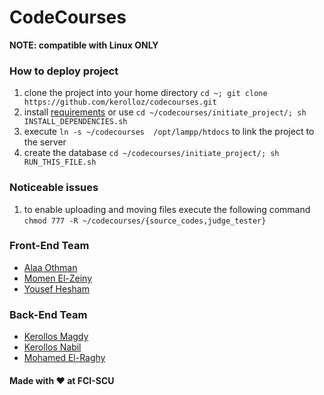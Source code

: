 # CodeCourses

__NOTE: compatible with Linux ONLY__


### How to deploy project
1. clone the project into your home directory `cd ~; git clone https://github.com/kerolloz/codecourses.git`
1. install [requirements](/initiate_project/INSTALL_REQUIREMENTS.sh) or use `cd ~/codecourses/initiate_project/; sh INSTALL_DEPENDENCIES.sh`
1. execute `ln -s ~/codecourses  /opt/lampp/htdocs` to link the project to the server
1. create the database `cd ~/codecourses/initiate_project/; sh RUN_THIS_FILE.sh`

### Noticeable issues
1. to enable uploading and moving files execute the following command <br>
`chmod 777 -R ~/codecourses/{source_codes,judge_tester}` <br>

### Front-End Team
* [Alaa Othman](https://github.com/AlaaOhman)
* [Momen El-Zeiny](https://github.com/MomenElzeiny172)
* [Yousef Hesham](https://github.com/yosefHesham)

### Back-End Team
* [Kerollos Magdy](https://github.com/kerolloz)
* [Kerollos Nabil](https://github.com/KerollosNabil)
* [Mohamed El-Raghy](https://github.com/mohamedelraghy)


#### Made with :heart: at FCI-SCU
